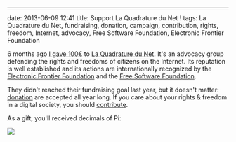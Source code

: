 ---
date: 2013-06-09 12:41
title: Support La Quadrature du Net !
tags: La Quadrature du Net, fundraising, donation, campaign, contribution, rights, freedom, Internet, advocacy, Free Software Foundation, Electronic Frontier Foundation

6 months ago [I gave 100€](https://twitter.com/kdeldycke/status/273711292026597376) to [La Quadrature du Net](http://www.laquadrature.net). It's an advocacy group defending the rights and freedoms of citizens on the Internet. Its reputation is well established and its actions are internationally recognized by the [Electronic Frontier Foundation](https://www.eff.org/) and the [Free Software Foundation](http://www.fsf.org/).

They didn't reached their fundraising goal last year, but it doesn't matter: [donation](https://support.laquadrature.net/) are accepted all year long. If you care about your rights & freedom in a digital society, you should [contribute](https://support.laquadrature.net/).

As a gift, you'll received decimals of Pi:

![](/uploads/2013/quadradure-du-net-pi-decimals.jpg)
